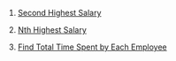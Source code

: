 1) [Second Highest Salary](https://leetcode.com/problems/second-highest-salary/)

2) [Nth Highest Salary](https://leetcode.com/problems/nth-highest-salary/)
3) [Find Total Time Spent by Each Employee](https://leetcode.com/problems/find-total-time-spent-by-each-employee/)
